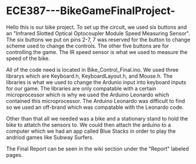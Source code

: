 # ECE387---BikeGameFinalProject-

Hello this is our bike project. 
To set up the circuit, we used six buttons and an "Infrared Slotted Optical Optocoupler Module Speed Measuring Sensor". 
The six buttons we put on pins 2-7, 7 was reserved for the button to change scheme used to change the controls.
The other five buttons are for controlling the game. The IR speed sensor is what we used to measure the speed of the bike. 

All of the code need is located in Bike_Control_Final.ino. We used three librarys which are Keyboard.h, KeyboardLayout.h, and Mouse.h.
The libraries is what we used to change the Ardunio input into keyboard inputs for our game.
The libraries are only compatable with a certain microprocessor which is why we used the Arduino Leonardo which contained this microprocessor.
The Arduino Leonardo was difficult to find so we used an off-brand which was compatable with the Leonardo code. 

Other than that all we needed was a bike and a stationary stand to hold the bike to attatch the sensors to.
We could then attach the arduino to a computer which we had an app called Blue Stacks in order to play the andriod games like Subway Surfers.

The Final Report can be seen in the wiki section under the "Report" labeled pages.
